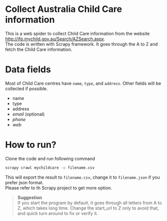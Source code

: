 # Collect Australia Child Care information

This is a web spider to collect Child Care information from the website  
http://ifp.mychild.gov.au/Search/AZSearch.aspx.  
The code is written with Scrapy framework. It goes through the A to Z and fetch
the Child Care information.


# Data fields
Most of Child Care centres have `name`, `type`, and `address`. Other fields will be collected if possible.
- name
- type
- address
- *email* (optional)
- *phone*
- *web*


# How to run?
Clone the code and run following command  
```bash
scrapy crawl mychildcare -o filename.csv
```
This will export the result to `filename.csv`, change it to `filename.json` if you prefer json format.  
Please refer to th Scrapy project to get more option.  

>**Suggestion**  
>If you start the program by default, it goes through all letters from A to Z, which takes long time.
>Change the start_url to Z only to avoid that, and quick turn around to fix or verify it.
